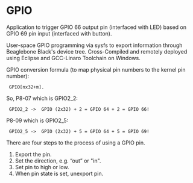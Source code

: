 # GPIO
Application to trigger GPIO 66 output pin (interfaced with LED) based on GPIO 69 pin input (interfaced with button).

User-space GPIO programming via sysfs to export information through Beaglebone Black's device tree.
Cross-Compiled and remotely deployed using Eclipse and GCC-Linaro Toolchain on Windows.

GPIO conversion formula (to map physical pin numbers to the kernel pin number):
```
 GPIO[nx32+m].
```
 So, P8-07 which is GPIO2_2:
```
 GPIO2_2 ->  GPIO (2x32) + 2 = GPIO 64 + 2 = GPIO 66!
```
P8-09 which is GPIO2_5:
```
 GPIO2_5 ->  GPIO (2x32) + 5 = GPIO 64 + 5 = GPIO 69!
```

There are four steps to the process of using a GPIO pin.
1) Export the pin.
2) Set the direction, e.g. “out” or "in".
3) Set pin to high or low.
4) When pin state is set, unexport pin.
